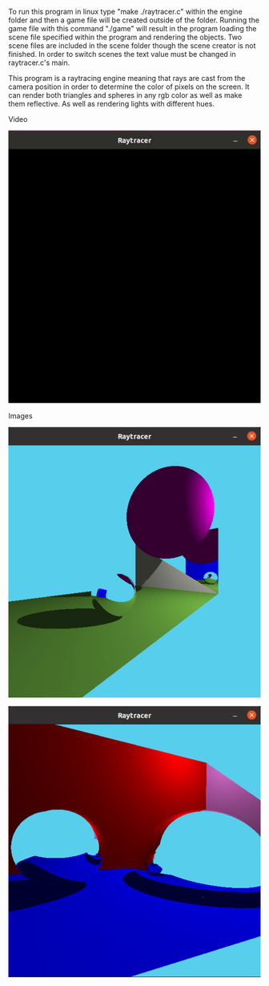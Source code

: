 To run this program in linux type "make ./raytracer.c" within the engine folder and then a game file will be created outside of the folder.
Running the game file with this command "./game" will result in the program loading the scene file specified within the program and rendering the objects.
Two scene files are included in the scene folder though the scene creator is not finished. In order to switch scenes the text value must be changed in raytracer.c's main.

This program is a raytracing engine meaning that rays are cast from the camera position in order to determine the color of pixels on the screen.
It can render both triangles and spheres in any rgb color as well as make them reflective. As well as rendering lights with different hues.

Video

![](images/video1.gif)

Images

![](images/default1.png)

![](images/other1.png)
